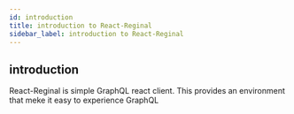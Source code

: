 ```yaml
---
id: introduction
title: introduction to React-Reginal
sidebar_label: introduction to React-Reginal
---
```


## introduction

React-Reginal is simple GraphQL react client.
This provides an environment that meke it easy to experience GraphQL 